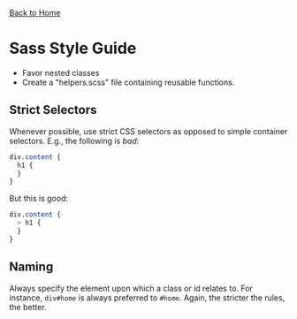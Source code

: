 [Back to Home](../../README.md)

Sass Style Guide
================

* Favor nested classes
* Create a "helpers.scss" file containing reusable functions.

Strict Selectors
----------------

Whenever possible, use strict CSS selectors as opposed to simple container selectors. E.g., the following is *bad*:

```sass
div.content {
  h1 {
  }
}
```

But this is good:

```sass
div.content {
  > h1 {
  }
}
```

Naming
------

Always specify the element upon which a class or id relates to. For instance, `div#home` is always preferred to `#home`. Again, the stricter the rules, the better.

